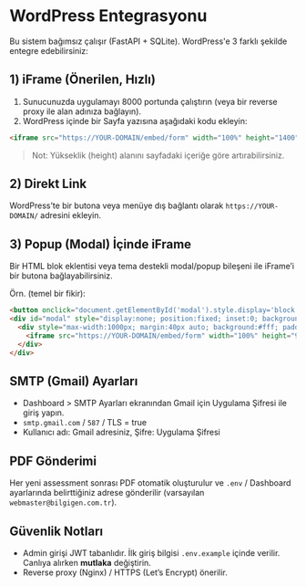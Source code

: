 # WordPress Entegrasyonu

Bu sistem bağımsız çalışır (FastAPI + SQLite). WordPress'e 3 farklı şekilde entegre edebilirsiniz:

## 1) iFrame (Önerilen, Hızlı)

1. Sunucunuzda uygulamayı 8000 portunda çalıştırın (veya bir reverse proxy ile alan adınıza bağlayın).
2. WordPress içinde bir Sayfa yazısına aşağıdaki kodu ekleyin:

```html
<iframe src="https://YOUR-DOMAIN/embed/form" width="100%" height="1400" frameborder="0"></iframe>
```

> Not: Yükseklik (height) alanını sayfadaki içeriğe göre artırabilirsiniz.

## 2) Direkt Link

WordPress’te bir butona veya menüye dış bağlantı olarak `https://YOUR-DOMAIN/` adresini ekleyin.

## 3) Popup (Modal) İçinde iFrame

Bir HTML blok eklentisi veya tema destekli modal/popup bileşeni ile iFrame’i bir butona bağlayabilirsiniz.

Örn. (temel bir fikir):

```html
<button onclick="document.getElementById('modal').style.display='block'">Assessment Aç</button>
<div id="modal" style="display:none; position:fixed; inset:0; background:rgba(0,0,0,.5)">
  <div style="max-width:1000px; margin:40px auto; background:#fff; padding:10px; border-radius:12px;">
    <iframe src="https://YOUR-DOMAIN/embed/form" width="100%" height="900" frameborder="0"></iframe>
  </div>
</div>
```

## SMTP (Gmail) Ayarları

- Dashboard > SMTP Ayarları ekranından Gmail için Uygulama Şifresi ile giriş yapın.
- `smtp.gmail.com` / `587` / TLS = true
- Kullanıcı adı: Gmail adresiniz, Şifre: Uygulama Şifresi

## PDF Gönderimi

Her yeni assessment sonrası PDF otomatik oluşturulur ve `.env` / Dashboard ayarlarında belirttiğiniz adrese gönderilir (varsayılan `webmaster@bilgigen.com.tr`).

## Güvenlik Notları

- Admin girişi JWT tabanlıdır. İlk giriş bilgisi `.env.example` içinde verilir. Canlıya alırken **mutlaka** değiştirin.
- Reverse proxy (Nginx) / HTTPS (Let’s Encrypt) önerilir.
